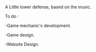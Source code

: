 A Little tower defense, based on the music.

To do :

-Game mechanic's development.

-Game design.

-Website Design.

